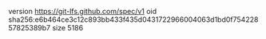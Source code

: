 version https://git-lfs.github.com/spec/v1
oid sha256:e6b464ce3c12c893bb433f435d0431722966004063d1bd0f75422857825389b7
size 5186
